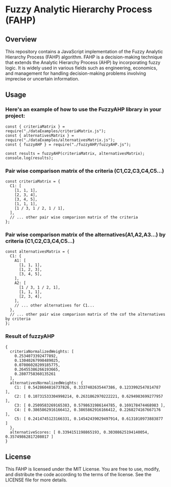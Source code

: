 # Fuzzy Analytic Hierarchy Process (FAHP)

## Overview

This repository contains a JavaScript implementation of the Fuzzy Analytic Hierarchy Process (FAHP) algorithm. FAHP is a decision-making technique that extends the Analytic Hierarchy Process (AHP) by incorporating fuzzy logic. It is widely used in various fields such as engineering, economics, and management for handling decision-making problems involving imprecise or uncertain information.

## Usage

### Here's an example of how to use the FuzzyAHP library in your project:

```
const { criteriaMatrix } = require("./dataExamples/criteriaMatrix.js");
const { alternativesMatrix } = require("./dataExamples/alternativesMatrix.js");
const { fuzzyAHP } = require("./fuzzyAHP/fuzzyAHP.js");

const results = fuzzyAHP(criteriaMatrix, alternativesMatrix);
console.log(results);
```

### Pair wise comparison matrix of the criteria (C1,C2,C3,C4,C5...)

```
const criteriaMatrix = {
  C1: [
    [1, 1, 1],
    [2, 3, 4],
    [3, 4, 5],
    [1, 1, 1],
    [1 / 3, 1 / 2, 1 / 1],
  ],
  // ... other pair wise comparison matrix of the criteria
};
```

### Pair wise comparison matrix of the alternatives(A1,A2,A3...) by criteria (C1,C2,C3,C4,C5...)

```
const alternativesMatrix = {
  C1: {
    A1: [
      [1, 1, 1],
      [1, 2, 3],
      [3, 4, 5],
    ],
    A2: [
      [1 / 3, 1 / 2, 1],
      [1, 1, 1],
      [2, 3, 4],
    ],
    // ... other alternatives for C1...
  },
  // ... other pair wise comparison matrix of the cof the alternatives by criteria
};
```

### Result of fuzzyAHP

```
{
  criteriaNormalizedWeights: [
    0.2534073392477892,
    0.13040267998489025,
    0.07086028209185775,
    0.26455386266193665,
    0.2807758360135261
  ],
  alternativesNormalizedWeights: {
    C1: [ 0.5428604816737826, 0.3337402635447386, 0.1233992547814787 ],
    C2: [ 0.10731533304998214, 0.2631862970222221, 0.6294983699277957 ],
    C3: [ 0.2509583269165383, 0.5798631986144785, 0.169178474468983 ],
    C4: [ 0.3865862916166412, 0.3865862916166412, 0.2268274167667176 ],
    C5: [ 0.2414745123166331, 0.14542439029497914, 0.6131010973883877 ]
  },
  alternativeScores: [ 0.3394151198865193, 0.30308625194140054, 0.35749862817208017 ]
}
```

## License

This FAHP is licensed under the MIT License. You are free to use, modify, and distribute the code according to the terms of the license. See the LICENSE file for more details.
